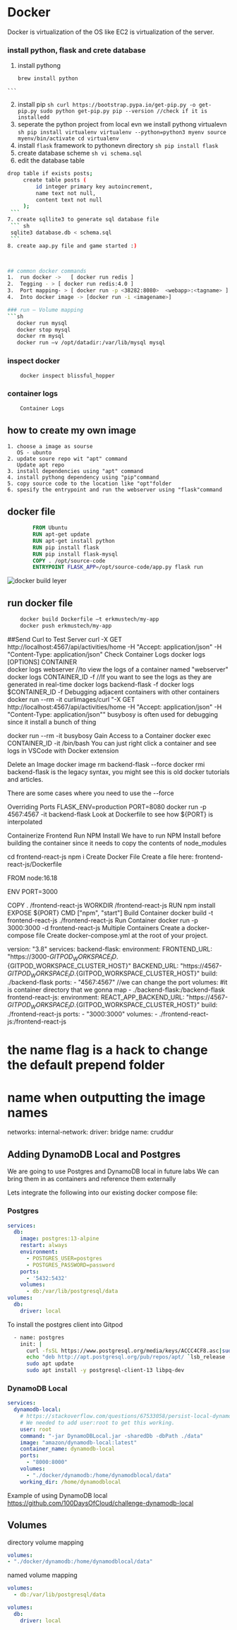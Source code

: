 # Docker 
  Docker is virtualization of the OS like EC2 is virtualization of the server.

### install python, flask  and crete database 
  1. install pythong 
     ``` sh
     brew install python
    ```
  2.  install pip 
    ``` sh
    curl https://bootstrap.pypa.io/get-pip.py -o get-pip.py
    sudo python get-pip.py
    pip --version //check if it is installedd
    ```
  3. seperate the python project from local evn we install pythong virtualevn
    ``` sh
      pip install virtualenv
      virtualenv --python=python3 myenv
      source myenv/bin/activate
      cd virtualenv
    ```   
  4.  install `flask` framework to pythonevn directory
     ``` sh
     pip install flask
     ```
  5. create database scheme 
    ``` sh
    vi schema.sql
    ```
  6. edit the database table 
   ``` sh
   drop table if exists posts;
        create table posts (
            id integer primary key autoincrement,
            name text not null,
            content text not null
        );
    ```
  7. create sqllite3 to generate sql database file  
    ``` sh
    sqlite3 database.db < schema.sql
    ```
  8. create aap.py file and game started :)

  

## common docker commands
  1.  run docker ->   [ docker run redis ]
  2.  Tegging - > [ docker run redis:4.0 ]
  3.  Port mapping- > [ docker run -p <38282:8080>  <webapp>:<tagname> ] 
  4.  Into docker image -> [docker run -i <imagename>]

### run – Volume mapping 
  ```sh
      docker run mysql
      docker stop mysql
      docker rm mysql
      docker run –v /opt/datadir:/var/lib/mysql mysql
```
### inspect docker 
```sh  
    docker inspect blissful_hopper
```
### container logs
```sh
    Container Logs
```

## how to create my own image
    1. choose a image as sourse 
       OS - ubunto
    2. update soure repo wit "apt" command
       Update apt repo
    3. install dependencies using "apt" command
    4. install pythong dependency using "pip"command
    5. copy source code to the location like "opt"folder
    6. spesify the entrypoint and run the webserver using "flask"command

## docker file
```dockerfile
        FROM Ubuntu
        RUN apt-get update
        RUN apt-get install python
        RUN pip install flask
        RUN pip install flask-mysql
        COPY . /opt/source-code
        ENTRYPOINT FLASK_APP=/opt/source-code/app.py flask run
```

![docker build leyer](_docs/assets/built_leyer.jpg)
## run docker file 
```sh
    docker build Dockerfile –t erkmustech/my-app
    docker push erkmustech/my-app
```

##Send Curl to Test Server
curl -X GET http://localhost:4567/api/activities/home -H "Accept: application/json" -H "Content-Type: application/json"
Check Container Logs
docker logs [OPTIONS] CONTAINER  
docker logs webserver  //to view the logs of a container named "webserver"
docker logs CONTAINER_ID -f //If you want to see the logs as they are generated in real-time
docker logs backend-flask -f
docker logs $CONTAINER_ID -f
Debugging adjacent containers with other containers
docker run --rm -it curlimages/curl "-X GET http://localhost:4567/api/activities/home -H \"Accept: application/json\" -H \"Content-Type: application/json\""
busybosy is often used for debugging since it install a bunch of thing

docker run --rm -it busybosy
Gain Access to a Container
docker exec CONTAINER_ID -it /bin/bash
You can just right click a container and see logs in VSCode with Docker extension

Delete an Image
docker image rm backend-flask --force
docker rmi backend-flask is the legacy syntax, you might see this is old docker tutorials and articles.

There are some cases where you need to use the --force

Overriding Ports
FLASK_ENV=production PORT=8080 docker run -p 4567:4567 -it backend-flask
Look at Dockerfile to see how ${PORT} is interpolated

Containerize Frontend
Run NPM Install
We have to run NPM Install before building the container since it needs to copy the contents of node_modules

cd frontend-react-js
npm i
Create Docker File
Create a file here: frontend-react-js/Dockerfile

FROM node:16.18

ENV PORT=3000

COPY . /frontend-react-js
WORKDIR /frontend-react-js
RUN npm install
EXPOSE ${PORT}
CMD ["npm", "start"]
Build Container
docker build -t frontend-react-js ./frontend-react-js
Run Container
docker run -p 3000:3000 -d frontend-react-js
Multiple Containers
Create a docker-compose file
Create docker-compose.yml at the root of your project.

version: "3.8"
services:
  backend-flask:
    environment:
      FRONTEND_URL: "https://3000-${GITPOD_WORKSPACE_ID}.${GITPOD_WORKSPACE_CLUSTER_HOST}"
      BACKEND_URL: "https://4567-${GITPOD_WORKSPACE_ID}.${GITPOD_WORKSPACE_CLUSTER_HOST}"
    build: ./backend-flask
    ports:
      - "4567:4567" //we can change the port 
    volumes:   #it is container directory that we gonna map
      - ./backend-flask:/backend-flask
  frontend-react-js:
    environment:
      REACT_APP_BACKEND_URL: "https://4567-${GITPOD_WORKSPACE_ID}.${GITPOD_WORKSPACE_CLUSTER_HOST}"
    build: ./frontend-react-js
    ports:
      - "3000:3000"
    volumes:
      - ./frontend-react-js:/frontend-react-js

# the name flag is a hack to change the default prepend folder
# name when outputting the image names
networks: 
  internal-network:
    driver: bridge
    name: cruddur
## Adding DynamoDB Local and Postgres

We are going to use Postgres and DynamoDB local in future labs
We can bring them in as containers and reference them externally

Lets integrate the following into our existing docker compose file:

### Postgres

```yaml
services:
  db:
    image: postgres:13-alpine
    restart: always
    environment:
      - POSTGRES_USER=postgres
      - POSTGRES_PASSWORD=password
    ports:
      - '5432:5432'
    volumes: 
      - db:/var/lib/postgresql/data
volumes:
  db:
    driver: local
```

To install the postgres client into Gitpod

```sh
  - name: postgres
    init: |
      curl -fsSL https://www.postgresql.org/media/keys/ACCC4CF8.asc|sudo gpg --dearmor -o /etc/apt/trusted.gpg.d/postgresql.gpg
      echo "deb http://apt.postgresql.org/pub/repos/apt/ `lsb_release -cs`-pgdg main" |sudo tee  /etc/apt/sources.list.d/pgdg.list
      sudo apt update
      sudo apt install -y postgresql-client-13 libpq-dev
```

### DynamoDB Local

```yaml
services:
  dynamodb-local:
    # https://stackoverflow.com/questions/67533058/persist-local-dynamodb-data-in-volumes-lack-permission-unable-to-open-databa
    # We needed to add user:root to get this working.
    user: root
    command: "-jar DynamoDBLocal.jar -sharedDb -dbPath ./data"
    image: "amazon/dynamodb-local:latest"
    container_name: dynamodb-local
    ports:
      - "8000:8000"
    volumes:
      - "./docker/dynamodb:/home/dynamodblocal/data"
    working_dir: /home/dynamodblocal
```

Example of using DynamoDB local
https://github.com/100DaysOfCloud/challenge-dynamodb-local

## Volumes

directory volume mapping

```yaml
volumes: 
- "./docker/dynamodb:/home/dynamodblocal/data"
```

named volume mapping

```yaml
volumes: 
  - db:/var/lib/postgresql/data

volumes:
  db:
    driver: local
```

